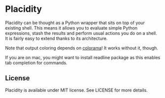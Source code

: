 # Placidity

Placidity can be thought as a Python wrapper that sits on top of your existing shell. This means it allows you to evaluate simple Python expressions, stash the results and perform usual actions you do on a shell. It is fairly easy to extend thanks to its architecture.

Note that output coloring depends on [colorama](http://pypi.python.org/pypi/colorama)! It works without it, though.

If you are on mac, you might want to install readline package as this enables tab completion for commands.

## License

Placidity is available under MIT license. See LICENSE for more details.

